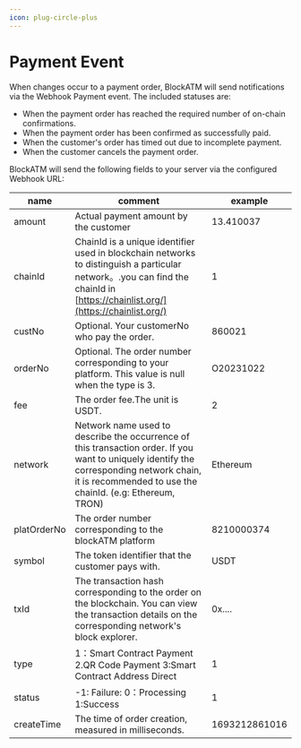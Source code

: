 ```yaml
---
icon: plug-circle-plus
---
```


# Payment Event

When changes occur to a payment order, BlockATM will send notifications via the Webhook Payment event. The included statuses are:

* When the payment order has reached the required number of on-chain confirmations.
* When the payment order has been confirmed as successfully paid.
* When the customer's order has timed out due to incomplete payment.
* When the customer cancels the payment order.

BlockATM will send the following fields to your server via the configured Webhook URL:

| name        | comment                                                                                                                                                                                               | example       |
| ----------- | ----------------------------------------------------------------------------------------------------------------------------------------------------------------------------------------------------- | ------------- |
| amount      | Actual payment amount by the customer                                                                                                                                                                 | 13.410037     |
| chainId     | ChainId is a unique identifier used in blockchain networks to distinguish a particular network。.you can find the chainId in [https://chainlist.org/](https://chainlist.org/)                          | 1             |
| custNo      | Optional. Your customerNo who pay the order.                                                                                                                                                          | 860021        |
| orderNo     | Optional. The order number corresponding to your platform. This value is null when the type is 3.                                                                                                     | O20231022     |
| fee         | The order fee.The unit is USDT.                                                                                                                                                                       | 2             |
| network     | Network name used to describe the occurrence of this transaction order. If you want to uniquely identify the corresponding network chain, it is recommended to use the chainId. (e.g: Ethereum, TRON) | Ethereum      |
| platOrderNo | The order number corresponding to the blockATM platform                                                                                                                                               | 8210000374    |
| symbol      | The token identifier that the customer pays with.                                                                                                                                                     | USDT          |
| txId        | The transaction hash corresponding to the order on the blockchain. You can view the transaction details on the corresponding network's block explorer.                                                | 0x....        |
| type        | 1：Smart Contract Payment 2.QR Code Payment 3:Smart Contract Address Direct                                                                                                                            | 1             |
| status      | -1: Failure: 0：Processing 1:Success                                                                                                                                                                   | 1             |
| createTime  | The time of order creation, measured in milliseconds.                                                                                                                                                 | 1693212861016 |
